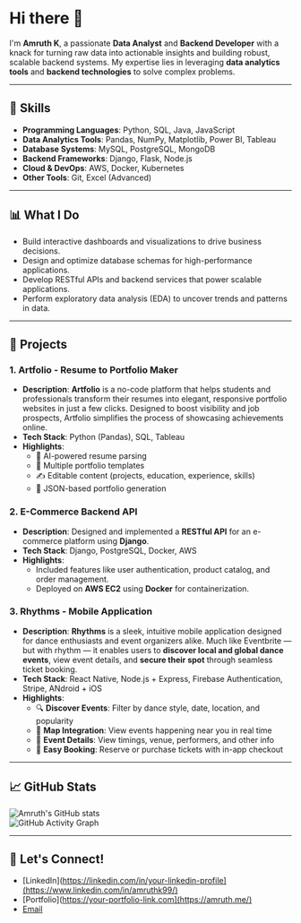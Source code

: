 # Hi there 👋  

I'm **Amruth K**, a passionate **Data Analyst** and **Backend Developer** with a knack for turning raw data into actionable insights and building robust, scalable backend systems. My expertise lies in leveraging **data analytics tools** and **backend technologies** to solve complex problems.

---

## 🚀 Skills
- **Programming Languages**: Python, SQL, Java, JavaScript  
- **Data Analytics Tools**: Pandas, NumPy, Matplotlib, Power BI, Tableau  
- **Database Systems**: MySQL, PostgreSQL, MongoDB  
- **Backend Frameworks**: Django, Flask, Node.js  
- **Cloud & DevOps**: AWS, Docker, Kubernetes  
- **Other Tools**: Git, Excel (Advanced)  

---

## 📊 What I Do
- Build interactive dashboards and visualizations to drive business decisions.  
- Design and optimize database schemas for high-performance applications.  
- Develop RESTful APIs and backend services that power scalable applications.  
- Perform exploratory data analysis (EDA) to uncover trends and patterns in data.  

---

## 🔧 Projects
### 1. **Artfolio - Resume to Portfolio Maker**  
- **Description**: **Artfolio** is a no-code platform that helps students and professionals transform their resumes into elegant, responsive portfolio websites in just a few clicks. Designed to boost visibility and job prospects, Artfolio simplifies the process of showcasing achievements online.
- **Tech Stack**: Python (Pandas), SQL, Tableau  
- **Highlights**:  
  - 🧠 AI-powered resume parsing
  - 🎨 Multiple portfolio templates
  - ✍️ Editable content (projects, education, experience, skills)
  - 📂 JSON-based portfolio generation

### 2. **E-Commerce Backend API**  
- **Description**: Designed and implemented a **RESTful API** for an e-commerce platform using **Django**.  
- **Tech Stack**: Django, PostgreSQL, Docker, AWS  
- **Highlights**:  
  - Included features like user authentication, product catalog, and order management.  
  - Deployed on **AWS EC2** using **Docker** for containerization.  

### 3. **Rhythms - Mobile Application**  
- **Description**: **Rhythms** is a sleek, intuitive mobile application designed for dance enthusiasts and event organizers alike. Much like Eventbrite — but with rhythm — it enables users to **discover local and global dance events**, view event details, and **secure their spot** through seamless ticket booking.
- **Tech Stack**: React Native, Node.js + Express, Firebase Authentication, Stripe, ANdroid + iOS 
- **Highlights**:  
  - 🔍 **Discover Events**: Filter by dance style, date, location, and popularity
  - 📍 **Map Integration**: View events happening near you in real time
  - 📄 **Event Details**: View timings, venue, performers, and other info
  - 🎫 **Easy Booking**: Reserve or purchase tickets with in-app checkout 

---

## 📈 GitHub Stats
![Amruth's GitHub stats](https://github-readme-stats.vercel.app/api?username=amruth-k99&show_icons=true&theme=radical)  
![GitHub Activity Graph](https://activity-graph.herokuapp.com/graph?username=amruth-k99&theme=dracula)  

---

## 🔗 Let's Connect!
- [LinkedIn](https://linkedin.com/in/your-linkedin-profile](https://www.linkedin.com/in/amruthk99/)  
- [Portfolio](https://your-portfolio-link.com](https://amruth.me/)  
- [Email](mailto:amruthk99@gmail.com)  


